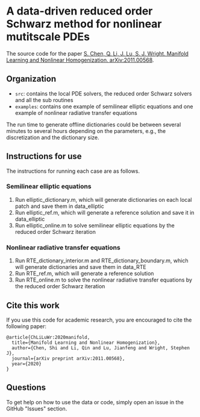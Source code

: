 # A data-driven reduced order Schwarz method for nonlinear mutitscale PDEs

The source code for the paper [S. Chen, Q. Li, J. Lu, S. J. Wright. Manifold Learning and Nonlinear Homogenization. arXiv:2011.00568](https://arxiv.org/abs/2011.00568).

## Organization

- `src`: contains the local PDE solvers, the reduced order Schwarz solvers and all the sub routines
- `examples`: contains one example of semilinear elliptic equations and one example of nonlinear radiative transfer equations

The run time to generate offline dictionaries could be between several minutes to several hours depending on the parameters, e.g., the discretization and the dictionary size.

## Instructions for use

The instructions for running each case are as follows.

### Semilinear elliptic equations

1. Run elliptic_dictionary.m, which will generate dictionaries on each local patch and save them in data_elliptic
2. Run elliptic_ref.m, which will generate a reference solution and save it in data_elliptic
3. Run elliptic_online.m to solve semilinear elliptic equations by the reduced order Schwarz iteration

### Nonlinear radiative transfer equations

1. Run RTE_dictionary_interior.m and RTE_dictionary_boundary.m, which will generate dictionaries and save them in data_RTE
2. Run RTE_ref.m, which will generate a reference solution
3. Run RTE_online.m to solve the nonlinear radiative transfer equations by the reduced order Schwarz iteration

## Cite this work

If you use this code for academic research, you are encouraged to cite the following paper:

```
@article{ChLiLuWr:2020manifold,
  title={Manifold Learning and Nonlinear Homogenization},
  author={Chen, Shi and Li, Qin and Lu, Jianfeng and Wright, Stephen J},
  journal={arXiv preprint arXiv:2011.00568},
  year={2020}
}
```

## Questions

To get help on how to use the data or code, simply open an issue in the GitHub "Issues" section.